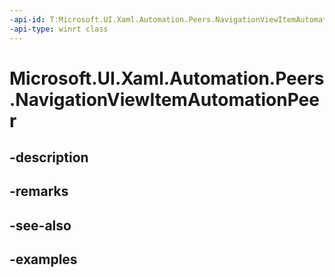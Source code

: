 ```yaml
---
-api-id: T:Microsoft.UI.Xaml.Automation.Peers.NavigationViewItemAutomationPeer
-api-type: winrt class
---
```


<!-- Class syntax.
public class NavigationViewItemAutomationPeer : ListViewItemAutomationPeer, ListViewItemAutomationPeer
-->

# Microsoft.UI.Xaml.Automation.Peers.NavigationViewItemAutomationPeer

## -description

## -remarks

## -see-also

## -examples

